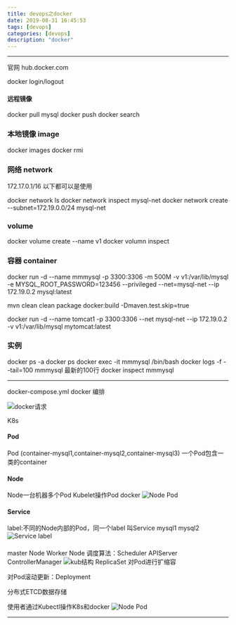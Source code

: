 ```yaml
---
title: devops之docker
date: 2019-08-31 16:45:53
tags: [devops]
categories: [devops]
description: "docker"
---
```




----------------------------------------

官网 hub.docker.com

docker login/logout

#### 远程镜像
docker pull mysql
docker push 
docker search 

###  本地镜像 image
docker images
docker rmi

### 网络 network
172.17.0.1/16 以下都可以是使用

docker network ls
docker network inspect mysql-net
docker network create --subnet=172.19.0.0/24 mysql-net


### volume
docker volume create --name v1
docker volumn inspect
### 容器 container
docker run -d --name mmmysql -p 3300:3306 -m 500M
-v v1:/var/lib/mysql -e MYSQL_ROOT_PASSWORD=123456 --privileged
--net=mysql-net --ip 172.19.0.2 mysql:latest

mvn clean clean package docker:build -Dmaven.test.skip=true

docker run -d --name tomcat1 -p 3300:3306 --net mysql-net --ip 172.19.0.2 -v v1:/var/lib/mysql mytomcat:latest
### 实例
docker ps -a
docker ps 
docker exec -it mmmysql /bin/bash
docker logs -f --tail=100 mmmysql  最新的100行
docker inspect mmmysql

-----------------------------------------
docker-compose.yml docker 编排

![docker请求](devops之docker/docker.PNG)

K8s
#### Pod
Pod  (container-mysql1,container-mysql2,container-mysql3)
一个Pod包含一类的container
#### Node
Node一台机器多个Pod
Kubelet操作Pod
docker 
![Node Pod](devops之docker/Node.PNG)

#### Service
label:不同的Node内部的Pod，同一个label 叫Service
mysql1  mysql2
![Service label](devops之docker/Service.PNG)
#### 
master Node Worker Node 调度算法：Scheduler APIServer ControllerManager 
![kub结构](devops之docker/kub.PNG)
ReplicaSet 对Pod进行扩缩容

对Pod滚动更新：Deployment

分布式ETCD数据存储

使用者通过Kubectl操作K8s和docker
![Node Pod](devops之docker/useropera.PNG)


---------------------------------------